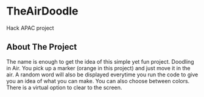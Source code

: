 # TheAirDoodle
Hack APAC project

## About The Project  
The name is enough to get the idea of this simple yet fun project. Doodling in Air. You pick up a marker (orange in this project) and just move it in the air. A random word will also be displayed everytime you run the code to give you an idea of what you can make. You can also choose between colors. There is a virtual option to clear to the screen. 


